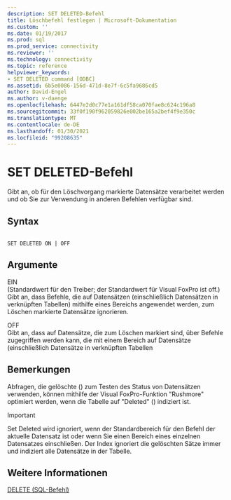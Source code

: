 ```yaml
---
description: SET DELETED-Befehl
title: Löschbefehl festlegen | Microsoft-Dokumentation
ms.custom: ''
ms.date: 01/19/2017
ms.prod: sql
ms.prod_service: connectivity
ms.reviewer: ''
ms.technology: connectivity
ms.topic: reference
helpviewer_keywords:
- SET DELETED command [ODBC]
ms.assetid: 6b5e0086-156d-471d-8e7f-6c5fa9686cd5
author: David-Engel
ms.author: v-daenge
ms.openlocfilehash: 6447e2d0c77e1a161df58ca070fae8c624c196a8
ms.sourcegitcommit: 33f0f190f962059826e002be165a2bef4f9e350c
ms.translationtype: MT
ms.contentlocale: de-DE
ms.lasthandoff: 01/30/2021
ms.locfileid: "99208635"
---
```

# <a name="set-deleted-command"></a>SET DELETED-Befehl
Gibt an, ob für den Löschvorgang markierte Datensätze verarbeitet werden und ob Sie zur Verwendung in anderen Befehlen verfügbar sind.  
  
## <a name="syntax"></a>Syntax  
  
```  
  
SET DELETED ON | OFF  
```  
  
## <a name="arguments"></a>Argumente  
 EIN  
 (Standardwert für den Treiber; der Standardwert für Visual FoxPro ist off.) Gibt an, dass Befehle, die auf Datensätzen (einschließlich Datensätzen in verknüpften Tabellen) mithilfe eines Bereichs angewendet werden, zum Löschen markierte Datensätze ignorieren.  
  
 OFF  
 Gibt an, dass auf Datensätze, die zum Löschen markiert sind, über Befehle zugegriffen werden kann, die mit einem Bereich auf Datensätze (einschließlich Datensätze in verknüpften Tabellen  
  
## <a name="remarks"></a>Bemerkungen  
 Abfragen, die gelöschte () zum Testen des Status von Datensätzen verwenden, können mithilfe der Visual FoxPro-Funktion "Rushmore" optimiert werden, wenn die Tabelle auf "Deleted" () indiziert ist.  
  
> [!IMPORTANT]  
>  Set Deleted wird ignoriert, wenn der Standardbereich für den Befehl der aktuelle Datensatz ist oder wenn Sie einen Bereich eines einzelnen Datensatzes einschließen. Der Index ignoriert die gelöschten Sätze immer und indiziert alle Datensätze in der Tabelle.  
  
## <a name="see-also"></a>Weitere Informationen  
 [DELETE (SQL-Befehl)](../../odbc/microsoft/delete-sql-command.md)
